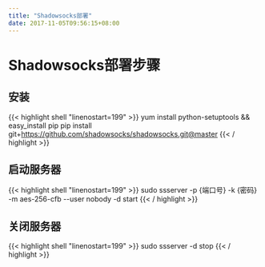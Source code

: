 ```yaml
---
title: "Shadowsocks部署"
date: 2017-11-05T09:56:15+08:00
---
```

# Shadowsocks部署步骤

## 安装

{{< highlight shell "linenostart=199" >}}
yum install python-setuptools && easy_install pip
pip install git+https://github.com/shadowsocks/shadowsocks.git@master
{{< / highlight >}}

## 启动服务器

{{< highlight shell "linenostart=199" >}}
sudo ssserver -p {端口号} -k {密码} -m aes-256-cfb --user nobody -d start
{{< / highlight >}}

## 关闭服务器

{{< highlight shell "linenostart=199" >}}
sudo ssserver -d stop
{{< / highlight >}}
